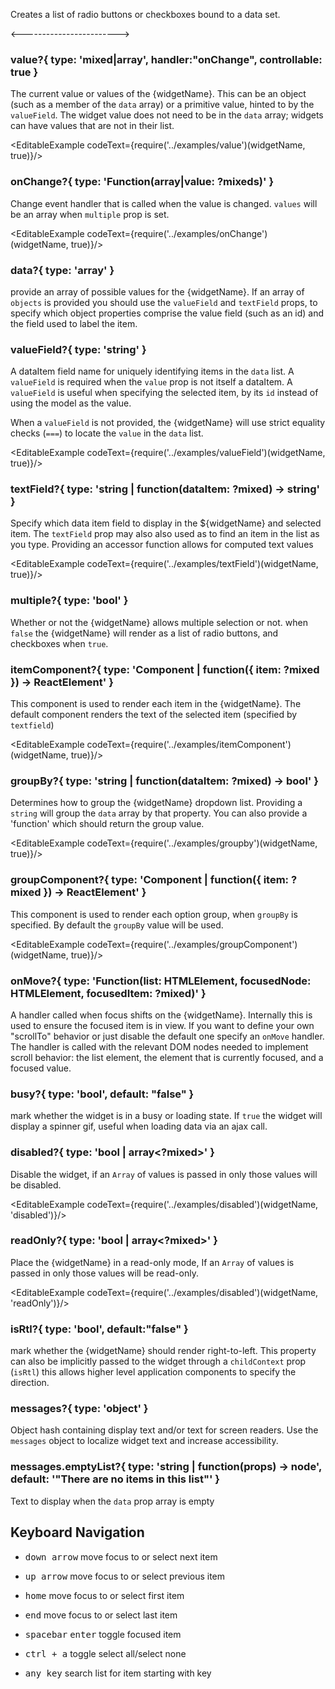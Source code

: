 Creates a list of radio buttons or checkboxes bound to a data set.

<------------------------>

### value?{ type: 'mixed|array<mixed>', handler:"onChange", controllable: true }

The current value or values of the {widgetName}. This can be an object (such as a member of the `data` array)
or a primitive value, hinted to by the `valueField`. The widget value does not need to be in
the `data` array; widgets can have values that are not in their list.

<EditableExample codeText={require('../examples/value')(widgetName, true)}/>

### onChange?{ type: 'Function(array<mixed>|value: ?mixeds)' }

Change event handler that is called when the value is changed. `values` will be an array
when `multiple` prop is set.

<EditableExample codeText={require('../examples/onChange')(widgetName, true)}/>

### data?{ type: 'array<mixed>' }

provide an array of possible values for the {widgetName}. If an array of `objects` is provided you
should use the `valueField` and `textField` props, to specify which object
properties comprise the value field (such as an id) and the field used to label the item.

### valueField?{ type: 'string' }

A dataItem field name for uniquely identifying items in the `data` list. A `valueField` is required
when the `value` prop is not itself a dataItem. A `valueField` is useful when specifying the selected item, by
its `id` instead of using the model as the value.

When a `valueField` is not provided, the {widgetName} will use strict equality checks (`===`) to locate
the `value` in the `data` list.

<EditableExample codeText={require('../examples/valueField')(widgetName, true)}/>

### textField?{ type: 'string | function(dataItem: ?mixed) -> string' }

Specify which data item field to display in the ${widgetName} and selected item. The `textField` prop may also also
used as to find an item in the list as you type. Providing an accessor function allows for computed text values

<EditableExample codeText={require('../examples/textField')(widgetName, true)}/>

### multiple?{ type: 'bool' }

Whether or not the {widgetName} allows multiple selection or not. when `false` the {widgetName} will
render as a list of radio buttons, and checkboxes when `true`.

### itemComponent?{ type: 'Component | function({ item: ?mixed }) -> ReactElement' }

This component is used to render each item in the {widgetName}. The default component
renders the text of the selected item (specified by `textfield`)

<EditableExample codeText={require('../examples/itemComponent')(widgetName, true)}/>

### groupBy?{ type: 'string | function(dataItem: ?mixed) -> bool' }

Determines how to group the {widgetName} dropdown list. Providing a `string` will group
the `data` array by that property. You can also provide a 'function' which should return the group value.

<EditableExample codeText={require('../examples/groupby')(widgetName, true)}/>

### groupComponent?{ type: 'Component | function({ item: ?mixed }) -> ReactElement' }

This component is used to render each option group, when `groupBy` is specified. By
default the `groupBy` value will be used.

<EditableExample codeText={require('../examples/groupComponent')(widgetName, true)}/>


### onMove?{ type: 'Function(list: HTMLElement, focusedNode: HTMLElement, focusedItem: ?mixed)' }

A handler called when focus shifts on the {widgetName}. Internally this is used to ensure the focused item is in view.
If you want to define your own "scrollTo" behavior or just disable the default one specify an `onMove` handler.
The handler is called with the relevant DOM nodes needed to implement scroll behavior: the list element,
the element that is currently focused, and a focused value.


### busy?{ type: 'bool', default: "false" }

mark whether the widget is in a busy or loading state. If `true` the widget will display a spinner gif, useful
when loading data via an ajax call.

### disabled?{ type: 'bool | array<?mixed>' }

Disable the widget, if an `Array` of values is passed in only those values will be disabled.

<EditableExample codeText={require('../examples/disabled')(widgetName, 'disabled')}/>

### readOnly?{ type: 'bool | array<?mixed>' }

Place the {widgetName} in a read-only mode, If an `Array` of values is passed in only those values will be read-only.

<EditableExample codeText={require('../examples/disabled')(widgetName, 'readOnly')}/>


### isRtl?{ type: 'bool', default:"false" }

mark whether the {widgetName} should render right-to-left. This property can also be implicitly passed to the widget through a `childContext` prop (`isRtl`) this allows higher level application components to specify the direction.

### messages?{ type: 'object' }

Object hash containing display text and/or text for screen readers. Use the `messages` object to
localize widget text and increase accessibility.

### messages.emptyList?{ type: 'string | function(props) -> node', default: '"There are no items in this list"' }

Text to display when the `data` prop array is empty

## Keyboard Navigation

- <kbd>down arrow</kbd> move focus to or select next item
- <kbd>up arrow</kbd> move focus to or select previous item

- <kbd>home</kbd> move focus to or select first item
- <kbd>end</kbd> move focus to or select last item

- <kbd>spacebar</kbd> <kbd>enter</kbd> toggle focused item
- <kbd>ctrl + a</kbd> toggle select all/select none
- <kbd>any key</kbd> search list for item starting with key
